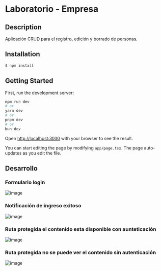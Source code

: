 # Laboratorio - Empresa

## Description

Aplicación CRUD para el registro, edición y borrado de personas.

## Installation

```bash
$ npm install
```

## Getting Started

First, run the development server:

```bash
npm run dev
# or
yarn dev
# or
pnpm dev
# or
bun dev
```

Open [http://localhost:3000](http://localhost:3000) with your browser to see the result.

You can start editing the page by modifying `app/page.tsx`. The page auto-updates as you edit the file.

## Desarrollo

### Formulario login

![image](https://github.com/user-attachments/assets/a419764a-b690-4b4d-a3ae-a219aca727e0)

### Notificación de ingreso exitoso

![image](https://github.com/user-attachments/assets/f0809c06-11f4-477e-9aed-1bdd319015b9)

### Ruta protegida el contenido esta disponible con aunteticación

![image](https://github.com/user-attachments/assets/120e418e-156a-47c9-a6a3-442cddd238b4)

### Ruta protegida no se puede ver el contenido sin autenticación

![image](https://github.com/user-attachments/assets/95ef7e2c-16d2-44ad-b99a-a5ded30ef9ef)

